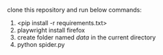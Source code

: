 clone this repository and run below commands:

1. <pip install -r requirements.txt>
2. playwright install firefox
3. create folder named *data* in the current directory
4. python spider.py
